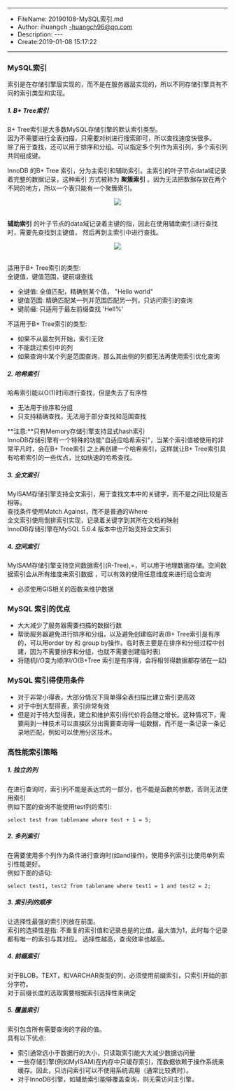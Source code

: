 ___
- FileName: 20190108-MySQL索引.md
- Author: ihuangch -huangch96@qq.com
- Description: ---
- Create:2019-01-08 15:17:22
___

### MySQL索引
索引是在存储引擎层实现的，而不是在服务器层实现的，所以不同存储引擎具有不同的索引类型和实现。  

##### 1. B+ Tree索引
B+ Tree索引是大多数MySQL存储引擎的默认索引类型。  
因为不需要进行全表扫描，只需要对树进行搜索即可，所以查找速度快很多。  
除了用于查找，还可以用于排序和分组。可以指定多个列作为索引列，多个索引列共同组成键。  

InnoDB 的B+ Tree 索引，分为主索引和辅助索引。主索引的叶子节点data域记录着完整的数据记录，这种索引
方式被称为 **聚簇索引** 。因为无法把数据存放在两个不同的地方，所以一个表只能有一个聚簇索引。

<div align="center"> <img src="https://github.com/ihuangch/blog/blob/master/Mysql/pic/mysql-index1.png" /> </div><br>

**辅助索引** 的叶子节点的data域记录着主键的指，因此在使用辅助索引进行查找时，需要先查找到主键值，
然后再到主索引中进行查找。  

<div align="center"> <img src="https://github.com/ihuangch/blog/blob/master/Mysql/pic/mysql-index2.png" /> </div><br>

适用于B+ Tree索引的类型:  
全键值，键值范围，键前缀查找  
- 全键值: 全值匹配，精确到某个值， "Hello world"
- 键值范围: 精确匹配某一列并范围匹配另一列，只访问索引的查询
- 键前缀: 只适用于最左前缀查找 'Hell%'

不适用于B+ Tree索引的类型:  
- 如果不从最左列开始，索引无效
- 不能跳过索引中的列
- 如果查询中某个列是范围查询，那么其由侧的列都无法再使用索引优化查询


##### 2. 哈希索引
哈希索引能以O(1)时间进行查找，但是失去了有序性
- 无法用于排序和分组
- 只支持精确查找，无法用于部分查找和范围查找

**注意:**只有Memory存储引擎支持显式hash索引  
InnoDB存储引擎有一个特殊的功能"自适应哈希索引"，当某个索引值被使用的非常平凡时，会在B+ Tree索引
之上再创建一个哈希索引，这样就让B+ Tree索引具有哈希索引的一些优点，比如快速的哈希查找。  


##### 3. 全文索引
MyISAM存储引擎支持全文索引，用于查找文本中的关键字，而不是之间比较是否相等。  
查找条件使用Match Against，而不是普通的Where  
全文索引使用倒排索引实现，记录着关键字到其所在文档的映射  
InnoDB存储引擎在MySQL 5.6.4 版本中也开始支持全文索引

##### 4. 空间索引
MyISAM存储引擎支持空间数据索引(R-Tree),=，可以用于地理数据存储。空间数据索引会从所有维度来索引数据
，可以有效的使用任意维度来进行组合查询  
- 必须使用GIS相关的函数来维护数据


### MySQL 索引的优点
- 大大减少了服务器需要扫描的数据行数
- 帮助服务器避免进行排序和分组，以及避免创建临时表(B+ Tree索引是有序的，可以用order by 和 group by操作。临时表主要是在排序和分组过程中创建，因为不需要排序和分组，也就不需要创建临时表)
- 将随机I/O变为顺序I/O(B+Tree 索引是有序得，会将相邻得数据都存储在一起)


### MySQL 索引得使用条件
- 对于非常小得表，大部分情况下简单得全表扫描比建立索引更高效
- 对于中到大型得表，索引非常有效
- 但是对于特大型得表，建立和维护索引得代价将会随之增长。这种情况下，需要用到一种技术可以直接区分出需要查询得一组数据，而不是一条记录一条记录地匹配，例如可以使用分区技术。  


### 高性能索引策略
##### 1. 独立的列
在进行查询时，索引列不能是表达式的一部分，也不能是函数的参数，否则无法使用索引  
例如下面的查询不能使用test列的索引:  
```mysql
select test from tablename where test + 1 = 5;
```
##### 2. 多列索引
在需要使用多个列作为条件进行查询时(如and操作)，使用多列索引比使用单列索引性能更好。  
例如下面的语句:  
```mysql
select test1, test2 from tablename where test1 = 1 and test2 = 2;
```
##### 3. 索引列的顺序
让选择性最强的索引列放在前面。  
索引的选择性是指: 不重复的索引值和记录总是的比值。最大值为1，此时每个记录都有唯一的索引与其对应。
选择性越高，查询效率也越高。  

##### 4. 前缀索引
对于BLOB，TEXT，和VARCHAR类型的列，必须使用前缀索引，只索引开始的部分字符。  
对于前缀长度的选取需要根据索引选择性来确定

##### 5. 覆盖索引
索引包含所有需要查询的字段的值。  
具有以下优点:  
- 索引通常远小于数据行的大小，只读取索引能大大减少数据访问量
- 一些存储引擎(例如MyISAM)在内存中只缓存索引，而数据依赖于操作系统来缓存。因此，只访问索引可以不使用系统调用（通常比较费时）。
- 对于InnoDB引擎，如辅助索引能够覆盖查询，则无需访问主引擎。
